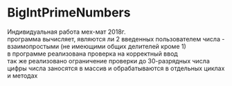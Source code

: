 # BigIntPrimeNumbers  
Индивидуальная работа мех-мат 2018г.  
программа вычисляет, являются ли 2 введенных пользователем числа - взаимопростыми (не имеющими общих делителей кроме 1)  
в программе реализована проверка на корректный ввод  
так же реализовано ограничение проверки до 30-разрядных числа  
цифры числа заносятся в массив и обрабатываются в отдельных циклах и методах  
